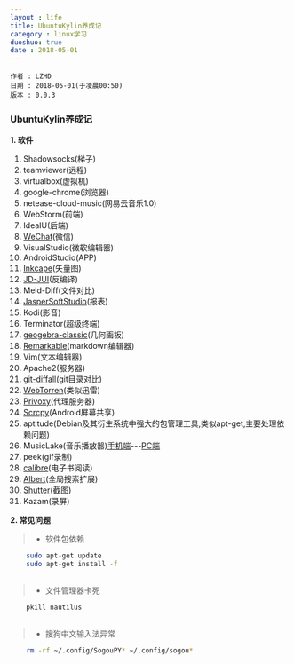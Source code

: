 ```yaml
---
layout : life
title: UbuntuKylin养成记
category : linux学习
duoshuo: true
date : 2018-05-01
---
```


	作者 : LZHD
	日期 : 2018-05-01(于凌晨00:50)
	版本 : 0.0.3

<!-- more -->

### UbuntuKylin养成记

**1. 软件**

1. Shadowsocks(梯子)
2. teamviewer(远程)
3. virtualbox(虚拟机)
4. google-chrome(浏览器)
5. netease-cloud-music(网易云音乐1.0)
6. WebStorm(前端)
7. IdeaIU(后端)
8. [WeChat](https://github.com/geeeeeeeeek/electronic-wechat)(微信)
9. VisualStudio(微软编辑器)
10. AndroidStudio(APP)
11. [Inkcape](https://inkscape.org)(矢量图)
12. [JD-JUI](http://jd.benow.ca)(反编译)
13. Meld-Diff(文件对比)
14. [JasperSoftStudio](https://community.jaspersoft.com/project/jaspersoft-studio)(报表)
15. Kodi(影音)
16. Terminator(超级终端)
17. [geogebra-classic](https://www.geogebra.org)(几何画板)
18. [Remarkable](http://remarkableapp.github.io)(markdown编辑器)
19. Vim(文本编辑器)
20. Apache2(服务器)
21. [git-diffall](https://github.com/LZHD/git-diffall)(git目录对比)
22. [WebTorren](https://webtorrent.io)(类似迅雷)
23. [Privoxy](http://www.privoxy.org)(代理服务器)
24. [Scrcpy](https://github.com/Genymobile/scrcpy)(Android屏幕共享)
25. aptitude(Debian及其衍生系统中强大的包管理工具,类似apt-get,主要处理依赖问题)
26. MusicLake(音乐播放器)[手机端](https://github.com/caiyonglong/MusicLake)---[PC端](https://github.com/sunzongzheng/music)
27. peek(gif录制)
28. [calibre](https://calibre-ebook.com/download_linux)(电子书阅读)
29. [Albert](https://github.com/albertlauncher/albert)(全局搜索扩展)
30. [Shutter](http://shutter-project.org)(截图)
31. Kazam(录屏)

**2. 常见问题**

>* 软件包依赖

```sh
    sudo apt-get update
    sudo apt-get install -f
   
```
>* 文件管理器卡死

```sh
    pkill nautilus
    
```
>* 搜狗中文输入法异常

```sh
    rm -rf ~/.config/SogouPY* ~/.config/sogou*

```
